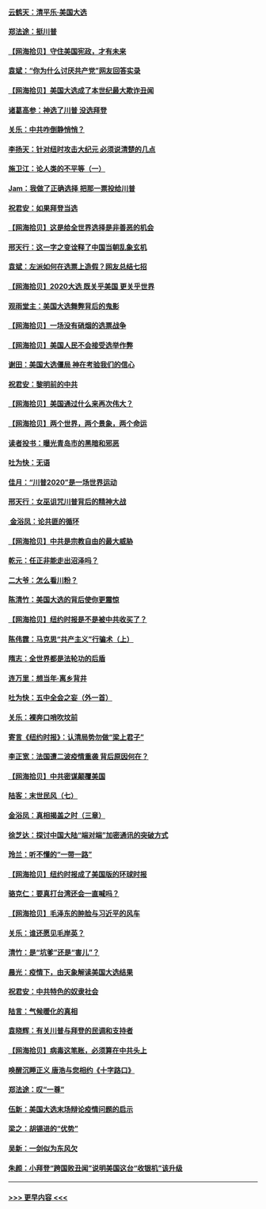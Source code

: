 #### [云鹤天：清平乐‧美国大选](../pages/nsc993/n12540916.md?t=11111651) 
#### [郑法途：挺川普](../pages/nsc993/n12540898.md?t=11111651) 
#### [【网海拾贝】守住美国宪政，才有未来](../pages/nsc993/n12540423.md?t=11111651) 
#### [袁斌：“你为什么讨厌共产党”网友回答实录](../pages/nsc993/n12540208.md?t=11111651) 
#### [【网海拾贝】美国大选成了本世纪最大欺诈丑闻](../pages/nsc993/n12538029.md?t=11111651) 
#### [诸葛高参：神选了川普 没选拜登](../pages/nsc993/n12537664.md?t=11111651) 
#### [关乐：中共咋倒静悄悄？](../pages/nsc993/n12537615.md?t=11111651) 
#### [李扬天：针对纽时攻击大纪元 必须说清楚的几点](../pages/nsc993/n12536001.md?t=11111651) 
#### [施卫江：论人类的不平等（一）](../pages/nsc993/n12535700.md?t=11111651) 
#### [Jam：我做了正确选择 把那一票投给川普](../pages/nsc993/n12535743.md?t=11111651) 
#### [祝君安：如果拜登当选](../pages/nsc993/n12535726.md?t=11111651) 
#### [【网海拾贝】这是给全世界选择是非善恶的机会](../pages/nsc993/n12535061.md?t=11111651) 
#### [邢天行：这一字之变诠释了中国当朝乱象玄机](../pages/nsc993/n12533446.md?t=11111651) 
#### [袁斌：左派如何在选票上造假？网友总结七招](../pages/nsc993/n12533180.md?t=11111651) 
#### [【网海拾贝】2020大选 既关乎美国 更关乎世界](../pages/nsc993/n12533161.md?t=11111651) 
#### [观雨堂主：美国大选舞弊背后的鬼影](../pages/nsc993/n12533153.md?t=11111651) 
#### [【网海拾贝】一场没有硝烟的选票战争](../pages/nsc993/n12531883.md?t=11111651) 
#### [【网海拾贝】美国人民不会接受选举作弊](../pages/nsc993/n12528850.md?t=11111651) 
#### [谢田：美国大选僵局 神在考验我们的信心](../pages/nsc993/n12527932.md?t=11111651) 
#### [祝君安：黎明前的中共](../pages/nsc993/n12524071.md?t=11111651) 
#### [【网海拾贝】美国通过什么来再次伟大？](../pages/nsc993/n12523844.md?t=11111651) 
#### [【网海拾贝】两个世界，两个景象，两个命运](../pages/nsc993/n12521419.md?t=11111651) 
#### [读者投书：曝光青岛市的黑暗和邪恶](../pages/nsc993/n12520988.md?t=11111651) 
#### [吐为快：无语](../pages/nsc993/n12518588.md?t=11111651) 
#### [佳月：“川普2020”是一场世界运动](../pages/nsc993/n12518581.md?t=11111651) 
#### [邢天行：女巫诅咒川普背后的精神大战](../pages/nsc993/n12517257.md?t=11111651) 
#### [ 金浴凤：论共匪的循环](../pages/nsc993/n12517133.md?t=11111651) 
#### [【网海拾贝】中共是宗教自由的最大威胁](../pages/nsc993/n12516879.md?t=11111651) 
#### [乾元：任正非能走出沼泽吗？](../pages/nsc993/n12515831.md?t=11111651) 
#### [二大爷：怎么看川粉？](../pages/nsc993/n12515820.md?t=11111651) 
#### [陈清竹：美国大选的背后使你更震惊](../pages/nsc993/n12515589.md?t=11111651) 
#### [【网海拾贝】纽约时报是不是被中共收买了？](../pages/nsc993/n12515122.md?t=11111651) 
#### [陈伟霆：马克思“共产主义”行骗术（上）](../pages/nsc993/n12510217.md?t=11111651) 
#### [隋志：全世界都是法轮功的后盾](../pages/nsc993/n12510636.md?t=11111651) 
#### [连万里：想当年‧离乡背井](../pages/nsc993/n12510623.md?t=11111651) 
#### [吐为快：五中全会之妄（外一首）](../pages/nsc993/n12510470.md?t=11111651) 
#### [关乐：裸奔口哨吹坟前](../pages/nsc993/n12510403.md?t=11111651) 
#### [寄言《纽约时报》：认清局势勿做“梁上君子”](../pages/nsc993/n12510042.md?t=11111651) 
#### [李正宽：法国遭二波疫情重袭 背后原因何在？](../pages/nsc993/n12509971.md?t=11111651) 
#### [【网海拾贝】中共密谋颠覆美国](../pages/nsc993/n12509816.md?t=11111651) 
#### [陆客：末世民风（七）](../pages/nsc993/n12507822.md?t=11111651) 
#### [金浴凤：真相揭盖之时（三章）](../pages/nsc993/n12507804.md?t=11111651) 
#### [徐芝达：探讨中国大陆“端对端”加密通讯的突破方式](../pages/nsc993/n12507682.md?t=11111651) 
#### [玲兰：听不懂的“一带一路”](../pages/nsc993/n12507669.md?t=11111651) 
#### [【网海拾贝】纽约时报成了美国版的环球时报](../pages/nsc993/n12507053.md?t=11111651) 
#### [骆克仁：要真打台湾还会一直喊吗？](../pages/nsc993/n12506843.md?t=11111651) 
#### [【网海拾贝】毛泽东的肿脸与习近平的风车](../pages/nsc993/n12504537.md?t=11111651) 
#### [关乐：谁还愿见毛岸英？](../pages/nsc993/n12503866.md?t=11111651) 
#### [清竹：是“坑爹”还是“害儿”？](../pages/nsc993/n12503034.md?t=11111651) 
#### [晨光：疫情下，由天象解读美国大选结果](../pages/nsc993/n12502536.md?t=11111651) 
#### [祝君安：中共特色的奴隶社会](../pages/nsc993/n12501529.md?t=11111651) 
#### [陆言：气候暖化的真相](../pages/nsc993/n12501183.md?t=11111651) 
#### [袁晓辉：有关川普与拜登的民调和支持者](../pages/nsc993/n12500433.md?t=11111651) 
#### [【网海拾贝】病毒这笔账，必须算在中共头上](../pages/nsc993/n12500320.md?t=11111651) 
#### [唤醒沉睡正义 唐浩与您相约《十字路口》](../pages/nsc993/n12497980.md?t=11111651) 
#### [郑法途：叹“一尊”](../pages/nsc993/n12498837.md?t=11111651) 
#### [伍新：美国大选末场辩论疫情问题的启示](../pages/nsc993/n12498829.md?t=11111651) 
#### [梁之：胡锡进的“优势”](../pages/nsc993/n12498780.md?t=11111651) 
#### [吴新：一剑似为东风欠](../pages/nsc993/n12498772.md?t=11111651) 
#### [朱颜：小拜登“跨国败丑闻”说明美国这台“收银机”该升级](../pages/nsc993/n12498731.md?t=11111651) 

----
#### [ >>> 更早内容 <<< ](../indexes/nsc993-earlier.md)
